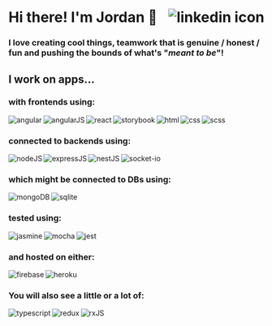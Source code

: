 # Hi there! I'm Jordan 👋 [<img align="right" alt="linkedin icon" src="https://img.shields.io/badge/linkedin-%230077B5.svg?&style=for-the-badge&logo=linkedin&logoColor=white" />](https://www.linkedin.com/in/jordy1311/)
### I love creating cool things, teamwork that is genuine / honest / fun and pushing the bounds of what's "_meant to be_"!

## I work on apps...
### with frontends using:
<img align="left" alt="angular" src="https://img.shields.io/badge/angular-%23DD0031.svg?style=for-the-badge&logo=angular&logoColor=white" />
<img align="left" alt="angularJS" src="https://img.shields.io/badge/angular.js-%23E23237.svg?style=for-the-badge&logo=angularjs&logoColor=white" />
<img align="left" alt="react" src="https://img.shields.io/badge/react-%2320232a.svg?style=for-the-badge&logo=react&logoColor=%2361DAFB" />
<img align="left" alt="storybook" src="https://img.shields.io/badge/-Storybook-FF4785?style=for-the-badge&logo=storybook&logoColor=white" />
<img align="left" alt="html" src="https://img.shields.io/badge/HTML-%23e34f26?style=for-the-badge&logo=html5&logoColor=white" />
<img align="left" alt="css" src="https://img.shields.io/badge/CSS-%232062af?style=for-the-badge&logo=css3&logoColor=white" />
<img align="left" alt="scss" src="https://img.shields.io/badge/Sass-CC6699?style=for-the-badge&logo=sass&logoColor=white" />

<br>

### connected to backends using:
<img align="left" alt="nodeJS" src="https://img.shields.io/badge/node.js%20-%2343853D.svg?&style=for-the-badge&logo=node.js&logoColor=white" />
<img align="left" alt="expressJS" src="https://img.shields.io/badge/express.js-%23404d59.svg?style=for-the-badge&logo=express&logoColor=%2361DAFB" />
<img align="left" alt="nestJS" src="https://img.shields.io/badge/nestjs-%23E0234E.svg?style=for-the-badge&logo=nestjs&logoColor=white" />
<img align="left" alt="socket-io" src="https://img.shields.io/badge/Socket.io-black?style=for-the-badge&logo=socket.io&badgeColor=010101" />

<br>

### which might be connected to DBs using:
<img align="left" alt="mongoDB" src="https://img.shields.io/badge/MongoDB-%234ea94b.svg?style=for-the-badge&logo=mongodb&logoColor=white" />
<img align="left" alt="sqlite" src="https://img.shields.io/badge/SQLite-07405E?style=for-the-badge&logo=sqlite&logoColor=white" />

<br>

### tested using:
<img align="left" alt="jasmine" src="https://img.shields.io/badge/jasmine-%238A4182.svg?style=for-the-badge&logo=jasmine&logoColor=white" />
<img align="left" alt="mocha" src="https://img.shields.io/badge/-mocha-%238D6748?style=for-the-badge&logo=mocha&logoColor=white" />
<img align="left" alt="jest" src="https://img.shields.io/badge/-jest-%23C21325?style=for-the-badge&logo=jest&logoColor=white" />

<br>

### and hosted on either:
<img align="left" alt="firebase" src="https://img.shields.io/badge/firebase-a08021?style=for-the-badge&logo=firebase&logoColor=ffcd34" />
<img align="left" alt="heroku" src="https://img.shields.io/badge/Heroku-430098?style=for-the-badge&logo=heroku&logoColor=white" />

<br>

### You will also see a little or a lot of:
<img align="left" alt="typescript" src="https://img.shields.io/badge/typescript-%23007ACC.svg?style=for-the-badge&logo=typescript&logoColor=white" />
<img align="left" alt="redux" src="https://img.shields.io/badge/redux-%23764abc?style=for-the-badge&logo=redux&logoColor=white" />
<img align="left" alt="rxJS" src="https://img.shields.io/badge/rxjs-%23B7178C.svg?style=for-the-badge&logo=reactivex&logoColor=white" />
